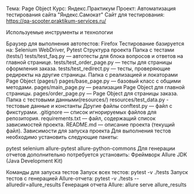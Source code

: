 Тема: Page Object
Курс: Яндекс.Практикум
Проект: Автоматизация тестирования сайта "Яндекс.Самокат"
Сайт для тестирования: https://qa-scooter.praktikum-services.ru/

Используемые инструменты и технологии

Браузер для выполнения автотестов: Firefox
Тестирование базируется на: Selenium WebDriver, Pytest
Структура проекта
Папка с тестами (tests/)
tests/test_faq.py — автотесты для блока вопросов и ответов на главной странице.
tests/test_order_page.py — тесты для страницы оформления заказа.
tests/test_redirect.py — тесты, проверяющие редиректы на другие страницы.
Папка с реализацией и локаторами Page Object (pages/)
pages/base_page.py — базовый класс с общими методами.
pages/main_page.py — реализация Page Object для главной страницы.
pages/order_page.py — Page Object для страницы заказа.
Папка с тестовыми данными(resources/)
resources/test_data.py - тестовые данные и константы
Другие файлы
conftest.py — файл с фикстурами.
.gitignore — список игнорируемых файлов для репозитория.
requirements.txt — файл, содержащий список зависимостей проекта.
README.md — описание проекта (текущий файл).
Зависимости для запуска проекта
Для выполнения тестов необходимо установить следующие пакеты:

pytest
selenium
allure-pytest
allure-python-commons
Для генерации отчетов дополнительно потребуется установить:
Фреймворк Allure
JDK (Java Development Kit)

Команды для запуска тестов
Запуск всех тестов:
pytest -v ./tests
Запуск тестов с генерацией Allure-отчета:
pytest -v ./tests --alluredir=allure_results
Генерация отчета Allure:
allure serve allure_results